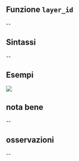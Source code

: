 ## Funzione `layer_id`

--

## Sintassi

--

## Esempi

![](/img/variabili/layer_id/layer_id1.png)

## nota bene

--

## osservazioni

--